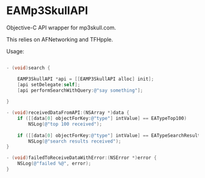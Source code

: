 EAMp3SkullAPI
=============

Objective-C API wrapper for mp3skull.com.

This relies on AFNetworking and TFHpple.

Usage:

```objective-c

- (void)search {

    EAMP3SkullAPI *api = [[EAMP3SkullAPI alloc] init];
    [api setDelegate:self];
    [api performSearchWithQuery:@"say something"];
  
}

- (void)receivedDataFromAPI:(NSArray *)data {
    if ([[data[0] objectForKey:@"type"] intValue] == EATypeTop100)
        NSLog(@"top 100 received");
    
    if ([[data[0] objectForKey:@"type"] intValue] == EATypeSearchResults)
        NSLog(@"search results received");
}

- (void)failedToReceiveDataWithError:(NSError *)error {
    NSLog(@"failed %@", error);
}

```
